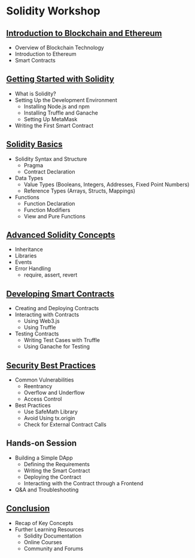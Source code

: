 # Solidity Workshop

## [Introduction to Blockchain and Ethereum](1_Introduction.md)
- Overview of Blockchain Technology
- Introduction to Ethereum
- Smart Contracts

## [Getting Started with Solidity](2_gettingStarted.md)
- What is Solidity?
- Setting Up the Development Environment
  - Installing Node.js and npm
  - Installing Truffle and Ganache
  - Setting Up MetaMask
- Writing the First Smart Contract

## [Solidity Basics](3_solidityBasics.md)
- Solidity Syntax and Structure
  - Pragma
  - Contract Declaration
- Data Types
  - Value Types (Booleans, Integers, Addresses, Fixed Point Numbers)
  - Reference Types (Arrays, Structs, Mappings)
- Functions
  - Function Declaration
  - Function Modifiers
  - View and Pure Functions

## [Advanced Solidity Concepts](4_AdvancedSolidityConcepts.md)
- Inheritance
- Libraries
- Events
- Error Handling
  - require, assert, revert

## [Developing Smart Contracts](5_DevelopingSmartContracts.md)
- Creating and Deploying Contracts
- Interacting with Contracts
  - Using Web3.js
  - Using Truffle
- Testing Contracts
  - Writing Test Cases with Truffle
  - Using Ganache for Testing

## [Security Best Practices](6_SecurityBestPractices.md)
- Common Vulnerabilities
  - Reentrancy
  - Overflow and Underflow
  - Access Control
- Best Practices
  - Use SafeMath Library
  - Avoid Using tx.origin
  - Check for External Contract Calls

## Hands-on Session
- Building a Simple DApp
  - Defining the Requirements
  - Writing the Smart Contract
  - Deploying the Contract
  - Interacting with the Contract through a Frontend
- Q&A and Troubleshooting

## [Conclusion](8_Conclusion.md)
- Recap of Key Concepts
- Further Learning Resources
  - Solidity Documentation
  - Online Courses
  - Community and Forums
